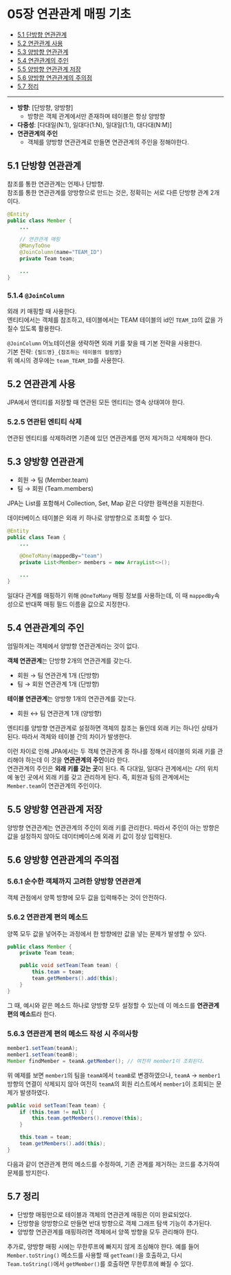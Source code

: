 # 05장 연관관계 매핑 기초

* [5.1 단방향 연관관계](#51-단방향-연관관계)
* [5.2 연관관계 사용](#52-연관관계-사용)
* [5.3 양방향 연관관계](#53-양방향-연관관계)
* [5.4 연관관계의 주인](#54-연관관계의-주인)
* [5.5 양방향 연관관계 저장](#55-양방향-연관관계-저장)
* [5.6 양방향 연관관계의 주의점](#56-양방향-연관관계의-주의점)
* [5.7 정리](#57-정리)

---

* **방향**: [단방향, 양방향]
    * 방향은 객체 관계에서만 존재하며 테이블은 항상 양방향
* **다중성**: [다대일(N:1), 일대다(1:N), 일대일(1:1), 대다대(N:M)]
* **연관관계의 주인**
    * 객체를 양방향 연관관계로 만들면 연관관계의 주인을 정해야한다.

## 5.1 단방향 연관관계
참조를 통한 연관관계는 언제나 단방향.<br> 
참조를 통한 연관관계를 양방향으로 만드는 것은, 정확히는 서로 다른 단방향 관계 2개이다.
```java
@Entity
public class Member {
    ...

    // 연관관계 매핑
    @ManyToOne
    @JoinColumn(name="TEAM_ID")
    private Team team;

    ...
}
```
### 5.1.4 `@JoinColumn`
외래 키 매핑할 때 사용한다. <br>
엔티티에서는 객체를 참조하고, 테이블에서는 TEAM 테이블의 id인 `TEAM_ID`의 값을 가질수 있도록 활용한다.

`@JoinColumn` 어노테이션을 생략하면 외래 키를 찾을 때 기본 전략을 사용한다.<br>
기본 전략: `{필드명}_{참조하는 테이블의 컬럼명}`<br>
위 예시의 경우에는 `team_TEAM_ID`를 사용한다.

## 5.2 연관관계 사용
JPA에서 엔티티를 저장할 때 연관된 모든 엔티티는 영속 상태여야 한다.

### 5.2.5 연관된 엔티티 삭제
연관된 엔티티를 삭제하려면 기존에 있던 연관관계를 먼저 제거하고 삭제해야 한다.

## 5.3 양방향 연관관계
* 회원 → 팀 (Member.team)
* 팀 → 회원 (Team.members)

JPA는 List를 포함해서 Collection, Set, Map 같은 다양한 컬렉션을 지원한다.

데이터베이스 테이블은 외래 키 하나로 양방향으로 조회할 수 있다.
```java
@Entity
public class Team {
    ...

    @OneToMany(mappedBy="team")
    private List<Member> members = new ArrayList<>();

    ...
}
```
일대다 관계를 매핑하기 위해 `@OneToMany` 매핑 정보를 사용하는데, 이 때 `mappedBy`속성으로 반대쪽 매핑 필드 이름을 값으로 지정한다.

## 5.4 연관관계의 주인
엄밀하게는 객체에서 양방향 연관관계라는 것이 없다.

**객체 연관관계**는 단방향 2개의 연관관계를 갖는다.
* 회원 → 팀 연관관계 1개 (단방향)
* 팀 → 회원 연관관계 1개 (단방향)

**테이블 연관관계**는 양방향 1개의 연관관계를 갖는다.
* 회원 ↔ 팀 연관관계 1개 (양방향)

엔티티를 양방향 연관관계로 설정하면 객체의 참조는 둘인데 외래 키는 하나인 상태가 된다. 따라서 객체와 테이블 간의 차이가 발생한다.

이런 차이로 인해 JPA에서는 두 객체 연관관계 중 하나를 정해서 테이블의 외래 키를 관리해야 하는데 이 것을 **연관관계의 주인**이라 한다.<br>
연관관계의 주인은 **외래 키를 갖는 곳**이 된다. 즉 다대일, 일대다 관계에서는 *다*의 위치에 놓인 곳에서 외래 키를 갖고 관리하게 된다. 즉, 회원과 팀의 관계에서는 `Member.team`이 연관관계의 주인이다.

## 5.5 양방향 연관관계 저장
양방향 연관관계는 연관관계의 주인이 외래 키를 관리한다. 따라서 주인이 아는 방향은 값을 설정하지 않아도 데이터베이스에 외래 키 값이 정상 입력된다.

## 5.6 양방향 연관관계의 주의점
### 5.6.1 순수한 객체까지 고려한 양방향 연관관계
객체 관점에서 양쪽 방향에 모두 값을 입력해주는 것이 안전하다.

### 5.6.2 연관관계 편의 메소드
양쪽 모두 값을 넣어주는 과정에서 한 방향에만 값을 넣는 문제가 발생할 수 있다.
```java
public class Member {
    private Team team;

    public void setTeam(Team team) {
        this.team = team;
        team.getMembers().add(this);
    }
}
```
그 때, 예시와 같은 메소드 하나로 양방향 모두 설정할 수 있는데 이 메소드를 **연관관계 편의 메소드**라 한다.

### 5.6.3 연관관계 편의 메소드 작성 시 주의사항
```java
member1.setTeam(teamA);
member1.setTeam(teamB);
Member findMember = teamA.getMember(); // 여전히 member1이 조회된다.
```
위 예제를 보면 `member1`의 팀을 `teamA`에서 `teamB`로 변경하였으나, `teamA` → `member1` 방향의 연결이 삭제되지 않아 여전히 `teamA`의 회원 리스트에서 `member1`이 조회되는 문제가 발생하였다.

```java
public void setTeam(Team team) {
    if (this.team != null) {
        this.team.getMembers().remove(this);
    }

    this.team = team;
    team.getMembers().add(this);
}
```
다음과 같이 연관관계 편의 메소드를 수정하여, 기존 관계를 제거하는 코드를 추가하여 문제를 방지한다. 

## 5.7 정리
* 단방향 매핑만으로 테이블과 객체의 연관관계 매핑은 이미 완료되었다.
* 단방향을 양방향으로 만들면 반대 방향으로 객체 그래프 탐색 기능이 추가된다.
* 양방향 연관관계를 매핑하려면 객체에서 양쪽 방향을 모두 관리해야 한다.

추가로, 양방향 매핑 시에는 무한루프에 빠지지 않게 조심해야 한다. 예를 들어 `Member.toString()` 메소드를 사용할 때 `getTeam()`을 호출하고, 다시 `Team.toString()`에서 `getMember()`를 호출하면 무한루프에 빠질 수 있다.
